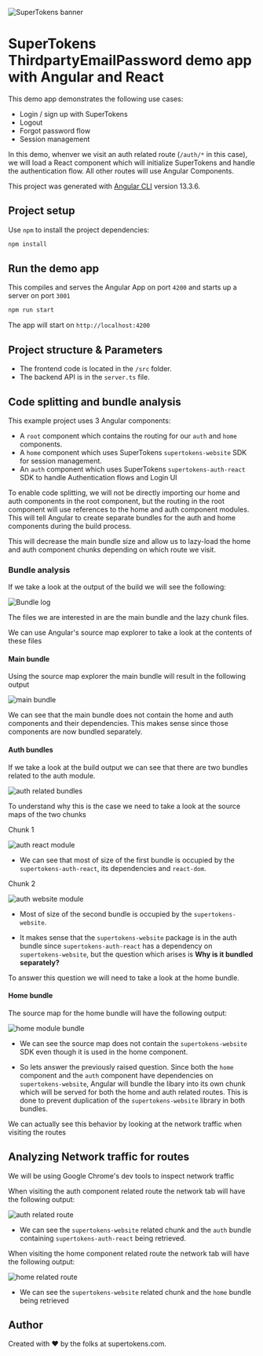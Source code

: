 ![SuperTokens banner](https://raw.githubusercontent.com/supertokens/supertokens-logo/master/images/Artboard%20%E2%80%93%2027%402x.png)

# SuperTokens ThirdpartyEmailPassword demo app with Angular and React

This demo app demonstrates the following use cases:

-   Login / sign up with SuperTokens
-   Logout
-   Forgot password flow
-   Session management

In this demo, whenver we visit an auth related route (`/auth/*` in this case), we will load a React component which will initialize SuperTokens and handle the authentication flow. All other routes will use Angular Components.

This project was generated with [Angular CLI](https://github.com/angular/angular-cli) version 13.3.6.

## Project setup

Use `npm` to install the project dependencies:

```bash
npm install
```

## Run the demo app

This compiles and serves the Angular App on port `4200` and starts up a server on port `3001`

```bash
npm run start
```

The app will start on `http://localhost:4200`

## Project structure & Parameters

-   The frontend code is located in the `/src` folder.
-   The backend API is in the `server.ts` file.

## Code splitting and bundle analysis

This example project uses 3 Angular components:

-   A `root` component which contains the routing for our `auth` and `home` components.
-   A `home` component which uses SuperTokens `supertokens-website` SDK for session management.
-   An `auth` component which uses SuperTokens `supertokens-auth-react` SDK to handle Authentication flows and Login UI

To enable code splitting, we will not be directly importing our home and auth components in the root component, but the routing in the root component will use references to the home and auth component modules. This will tell Angular to create separate bundles for the auth and home components during the build process.

This will decrease the main bundle size and allow us to lazy-load the home and auth component chunks depending on which route we visit.

### Bundle analysis

If we take a look at the output of the build we will see the following:

![Bundle log](./images/bundle_file_sizes.png)

The files we are interested in are the main bundle and the lazy chunk files.

We can use Angular's source map explorer to take a look at the contents of these files

#### Main bundle

Using the source map explorer the main bundle will result in the following output

![main bundle](./images/main_bundle_source_map.png)

We can see that the main bundle does not contain the home and auth components and their dependencies. This makes sense since those components are now bundled separately.

#### Auth bundles

If we take a look at the build output we can see that there are two bundles related to the auth module.

![auth related bundles](./images/auth_module_build.png)

To understand why this is the case we need to take a look at the source maps of the two chunks

Chunk 1

![auth react module](./images/auth_component_supertokens-auth_react_sourcemap.png)

-   We can see that most of size of the first bundle is occupied by the `supertokens-auth-react`, its dependencies and `react-dom`.

Chunk 2

![auth website module](./images/auth_component_supertokens_website_sourcemap.png)

-   Most of size of the second bundle is occupied by the `supertokens-website`.

-   It makes sense that the `supertokens-website` package is in the auth bundle since `supertokens-auth-react` has a dependency on `supertokens-website`, but the question which arises is **Why is it bundled separately?**

To answer this question we will need to take a look at the home bundle.

#### Home bundle

The source map for the home bundle will have the following output:

![home module bundle](./images/home_component_build.png)

-   We can see the source map does not contain the `supertokens-website` SDK even though it is used in the home component.

-   So lets answer the previously raised question. Since both the `home` component and the `auth` component have dependencies on `supertokens-website`, Angular will bundle the libary into its own chunk which will be served for both the home and auth related routes. This is done to prevent duplication of the `supertokens-website` library in both bundles.

We can actually see this behavior by looking at the network traffic when visiting the routes

## Analyzing Network traffic for routes

We will be using Google Chrome's dev tools to inspect network traffic

When visiting the auth component related route the network tab will have the following output:

![auth related route](./images/auth_component_network_log.png)

-   We can see the `supertokens-website` related chunk and the `auth` bundle containing `supertokens-auth-react` being retrieved.

When visiting the home component related route the network tab will have the following output:

![home related route](./images/hom_component_network_log.png)

-   We can see the `supertokens-website` related chunk and the `home` bundle being retrieved

## Author

Created with :heart: by the folks at supertokens.com.
